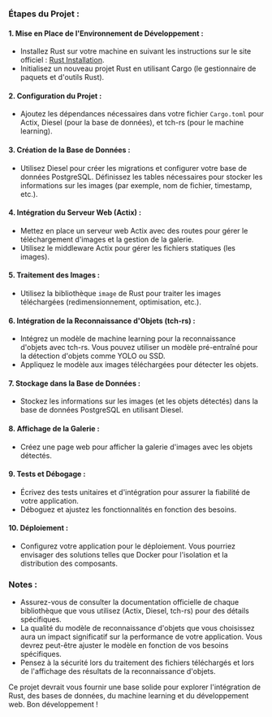 ### Étapes du Projet :

#### 1. Mise en Place de l'Environnement de Développement :
   - Installez Rust sur votre machine en suivant les instructions sur le site officiel : [Rust Installation](https://www.rust-lang.org/learn/get-started).
   - Initialisez un nouveau projet Rust en utilisant Cargo (le gestionnaire de paquets et d'outils Rust).

#### 2. Configuration du Projet :
   - Ajoutez les dépendances nécessaires dans votre fichier `Cargo.toml` pour Actix, Diesel (pour la base de données), et tch-rs (pour le machine learning).

#### 3. Création de la Base de Données :
   - Utilisez Diesel pour créer les migrations et configurer votre base de données PostgreSQL. Définissez les tables nécessaires pour stocker les informations sur les images (par exemple, nom de fichier, timestamp, etc.).

#### 4. Intégration du Serveur Web (Actix) :
   - Mettez en place un serveur web Actix avec des routes pour gérer le téléchargement d'images et la gestion de la galerie.
   - Utilisez le middleware Actix pour gérer les fichiers statiques (les images).

#### 5. Traitement des Images :
   - Utilisez la bibliothèque `image` de Rust pour traiter les images téléchargées (redimensionnement, optimisation, etc.).

#### 6. Intégration de la Reconnaissance d'Objets (tch-rs) :
   - Intégrez un modèle de machine learning pour la reconnaissance d'objets avec tch-rs. Vous pouvez utiliser un modèle pré-entraîné pour la détection d'objets comme YOLO ou SSD.
   - Appliquez le modèle aux images téléchargées pour détecter les objets.

#### 7. Stockage dans la Base de Données :
   - Stockez les informations sur les images (et les objets détectés) dans la base de données PostgreSQL en utilisant Diesel.

#### 8. Affichage de la Galerie :
   - Créez une page web pour afficher la galerie d'images avec les objets détectés.

#### 9. Tests et Débogage :
   - Écrivez des tests unitaires et d'intégration pour assurer la fiabilité de votre application.
   - Déboguez et ajustez les fonctionnalités en fonction des besoins.

#### 10. Déploiement :
   - Configurez votre application pour le déploiement. Vous pourriez envisager des solutions telles que Docker pour l'isolation et la distribution des composants.

### Notes :
- Assurez-vous de consulter la documentation officielle de chaque bibliothèque que vous utilisez (Actix, Diesel, tch-rs) pour des détails spécifiques.
- La qualité du modèle de reconnaissance d'objets que vous choisissez aura un impact significatif sur la performance de votre application. Vous devrez peut-être ajuster le modèle en fonction de vos besoins spécifiques.
- Pensez à la sécurité lors du traitement des fichiers téléchargés et lors de l'affichage des résultats de la reconnaissance d'objets.

Ce projet devrait vous fournir une base solide pour explorer l'intégration de Rust, des bases de données, du machine learning et du développement web. Bon développement !

